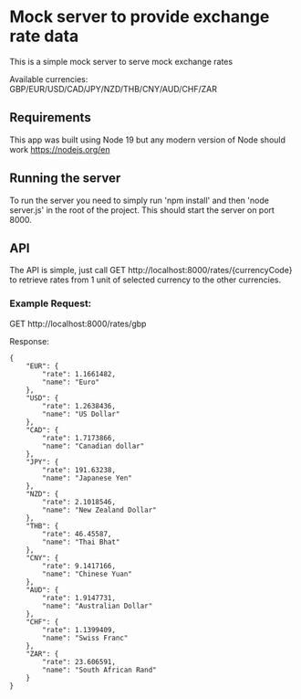 # Mock server to provide exchange rate data

This is a simple mock server to serve mock exchange rates

Available currencies: GBP/EUR/USD/CAD/JPY/NZD/THB/CNY/AUD/CHF/ZAR

## Requirements

This app was built using Node 19 but any modern version of Node should work https://nodejs.org/en

## Running the server

To run the server you need to simply run 'npm install' and then 'node server.js' in the root of the project. This should start the server on port 8000.

## API

The API is simple, just call GET http://localhost:8000/rates/{currencyCode} to retrieve rates from 1 unit of selected currency to the other currencies.

### Example Request:

GET http://localhost:8000/rates/gbp

Response:
```
{
    "EUR": {
        "rate": 1.1661482,
        "name": "Euro"
    },
    "USD": {
        "rate": 1.2638436,
        "name": "US Dollar"
    },
    "CAD": {
        "rate": 1.7173866,
        "name": "Canadian dollar"
    },
    "JPY": {
        "rate": 191.63238,
        "name": "Japanese Yen"
    },
    "NZD": {
        "rate": 2.1018546,
        "name": "New Zealand Dollar"
    },
    "THB": {
        "rate": 46.45587,
        "name": "Thai Bhat"
    },
    "CNY": {
        "rate": 9.1417166,
        "name": "Chinese Yuan"
    },
    "AUD": {
        "rate": 1.9147731,
        "name": "Australian Dollar"
    },
    "CHF": {
        "rate": 1.1399409,
        "name": "Swiss Franc"
    },
    "ZAR": {
        "rate": 23.606591,
        "name": "South African Rand"
    }
}
```
